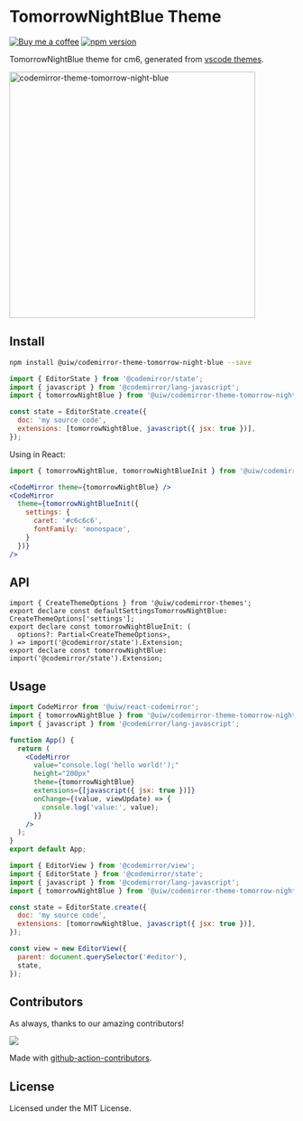 <!--rehype:ignore:start-->

# TomorrowNightBlue Theme

<!--rehype:ignore:end-->

[![Buy me a coffee](https://img.shields.io/badge/Buy%20me%20a%20coffee-048754?logo=buymeacoffee)](https://jaywcjlove.github.io/#/sponsor)
[![npm version](https://img.shields.io/npm/v/@uiw/codemirror-theme-tomorrow-night-blue.svg)](https://www.npmjs.com/package/@uiw/codemirror-theme-tomorrow-night-blue)

TomorrowNightBlue theme for cm6, generated from [vscode themes](https://github.com/microsoft/vscode/blob/main/extensions/theme-tomorrow-night-blue/themes/tomorrow-night-blue-color-theme.json).

<a href="https://uiwjs.github.io/react-codemirror/#/theme/data/tomorrow-night-blue">
  <img width="436" alt="codemirror-theme-tomorrow-night-blue" src="https://github.com/uiwjs/react-codemirror/assets/1680273/dcc31c7a-70d7-4c4d-bf9f-a7e8212030d8">
</a>

## Install

```bash
npm install @uiw/codemirror-theme-tomorrow-night-blue --save
```

```js
import { EditorState } from '@codemirror/state';
import { javascript } from '@codemirror/lang-javascript';
import { tomorrowNightBlue } from '@uiw/codemirror-theme-tomorrow-night-blue';

const state = EditorState.create({
  doc: 'my source code',
  extensions: [tomorrowNightBlue, javascript({ jsx: true })],
});
```

Using in React:

```jsx
import { tomorrowNightBlue, tomorrowNightBlueInit } from '@uiw/codemirror-theme-tomorrow-night-blue';

<CodeMirror theme={tomorrowNightBlue} />
<CodeMirror
  theme={tomorrowNightBlueInit({
    settings: {
      caret: '#c6c6c6',
      fontFamily: 'monospace',
    }
  })}
/>
```

## API

```tsx
import { CreateThemeOptions } from '@uiw/codemirror-themes';
export declare const defaultSettingsTomorrowNightBlue: CreateThemeOptions['settings'];
export declare const tomorrowNightBlueInit: (
  options?: Partial<CreateThemeOptions>,
) => import('@codemirror/state').Extension;
export declare const tomorrowNightBlue: import('@codemirror/state').Extension;
```

## Usage

```jsx
import CodeMirror from '@uiw/react-codemirror';
import { tomorrowNightBlue } from '@uiw/codemirror-theme-tomorrow-night-blue';
import { javascript } from '@codemirror/lang-javascript';

function App() {
  return (
    <CodeMirror
      value="console.log('hello world!');"
      height="200px"
      theme={tomorrowNightBlue}
      extensions={[javascript({ jsx: true })]}
      onChange={(value, viewUpdate) => {
        console.log('value:', value);
      }}
    />
  );
}
export default App;
```

```js
import { EditorView } from '@codemirror/view';
import { EditorState } from '@codemirror/state';
import { javascript } from '@codemirror/lang-javascript';
import { tomorrowNightBlue } from '@uiw/codemirror-theme-tomorrow-night-blue';

const state = EditorState.create({
  doc: 'my source code',
  extensions: [tomorrowNightBlue, javascript({ jsx: true })],
});

const view = new EditorView({
  parent: document.querySelector('#editor'),
  state,
});
```

## Contributors

As always, thanks to our amazing contributors!

<a href="https://github.com/uiwjs/react-codemirror/graphs/contributors">
  <img src="https://uiwjs.github.io/react-codemirror/CONTRIBUTORS.svg" />
</a>

Made with [github-action-contributors](https://github.com/jaywcjlove/github-action-contributors).

## License

Licensed under the MIT License.
